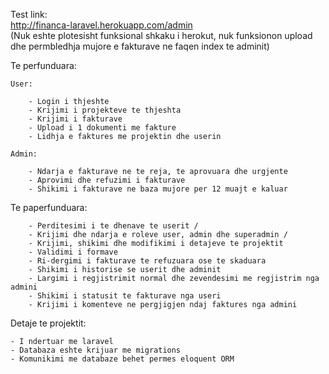 Test link:<br>
http://financa-laravel.herokuapp.com/admin<br>
 (Nuk eshte plotesisht funksional shkaku i herokut, nuk funksionon upload dhe permbledhja mujore e fakturave ne faqen index te adminit)

Te perfunduara:

    User:
    
        - Login i thjeshte
        - Krijimi i projekteve te thjeshta
        - Krijimi i fakturave
        - Upload i 1 dokumenti me fakture
        - Lidhja e faktures me projektin dhe userin
        
    Admin:
    
        - Ndarja e fakturave ne te reja, te aprovuara dhe urgjente
        - Aprovimi dhe refuzimi i fakturave
        - Shikimi i fakturave ne baza mujore per 12 muajt e kaluar
       


Te paperfunduara:

        - Perditesimi i te dhenave te userit /
        - Krijimi dhe ndarja e roleve user, admin dhe superadmin /
        - Krijimi, shikimi dhe modifikimi i detajeve te projektit
        - Validimi i formave
        - Ri-dergimi i fakturave te refuzuara ose te skaduara
        - Shikimi i historise se userit dhe adminit
        - Largimi i regjistrimit normal dhe zevendesimi me regjistrim nga admini
        - Shikimi i statusit te fakturave nga useri
        - Krijimi i komenteve ne pergjigjen ndaj faktures nga admini

Detaje te projektit:

    - I ndertuar me laravel
    - Databaza eshte krijuar me migrations
    - Komunikimi me databaze behet permes eloquent ORM
    
